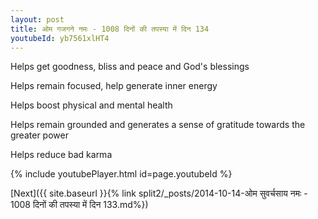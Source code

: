 ```yaml
---
layout: post
title: ओम गजगने नमः - 1008 दिनों की तपस्या में दिन 134
youtubeId: yb7561xlHT4
---
```

 
 
Helps get goodness, bliss and peace and God's blessings
 
Helps remain focused, help generate inner energy 
 
Helps boost physical and mental health 
 
Helps remain grounded and generates a sense of gratitude towards the greater power 
 
Helps reduce bad karma
 
 
 
 


{% include youtubePlayer.html id=page.youtubeId %}
 
[Next]({{ site.baseurl }}{% link  split2/_posts/2014-10-14-ओम सुवर्चसाय नमः - 1008 दिनों की तपस्या में दिन 133.md%})
 
